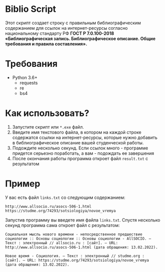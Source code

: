 # Biblio Script

<!-- [![download](https://img.shields.io/badge/-СКАЧАТЬ-success?style=for-the-badge)](https://github.com/tankalxat34/biblio-script/raw/main/BiblioScript.exe) -->

Этот скрипт создает строку с правильным библиографическим содержанием для ссылок на интернет-ресурсы согласно национальному стандарту РФ **ГОСТ Р 7.0.100-2018 «Библиографическая запись. Библиографическое описание. Общие требования и правила составления».**

# Требования
- Python 3.6+
  - requests
  - re
  - bs4

# Как использовать?
1. Запустите скрипт или `*.exe` файл.
2. Введите имя текстового файла, в котором на каждой строке содержатся ссылки на интернет-ресурсы, которые нужно добавить в библиографическое описание вашей студенческой работы.
3. Подождите несколько секунд. Если ссылок много - программе придется серьезно поработать, а вам - подождать ее завершения
4. После окончания работы программа откроет файл `result.txt` с результатом

# Пример
У вас есть файл `links.txt` со следующим содержанием:
```
http://www.allsocio.ru/asocs-506-1.html
https://studme.org/74293/sotsiologiya/novoe_vremya
```

Запустив программу вы введете имя файла `links.txt`. Спустя несколько секунд программа сама откроет файл с результатом:
```
Социальная мысль нового времени - непосредственное предшествие социологии :: Основы социологии :: Основы социологии - AllSOCIO. — Текст : электронный // allsocio.ru : [сайт]. — URL: http://www.allsocio.ru/asocs-506-1.html (дата обращения: 13.02.2022).

Новое время - Социология. — Текст : электронный // studme.org : [сайт]. — URL: https://studme.org/74293/sotsiologiya/novoe_vremya (дата обращения: 13.02.2022).
```
